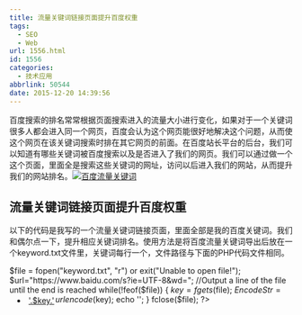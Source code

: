 ```yaml
---
title: 流量关键词链接页面提升百度权重
tags:
  - SEO
  - Web
url: 1556.html
id: 1556
categories:
  - 技术应用
abbrlink: 50544
date: 2015-12-20 14:39:56
---
```


百度搜索的排名常常根据页面搜索进入的流量大小进行变化，如果对于一个关键词很多人都会进入同一个网页，百度会认为这个网页能很好地解决这个问题，从而使这个网页在该关键词搜索时排在其它网页的前面。在百度站长平台的后台，我们可以知道有哪些关键词被百度搜索以及是否进入了我们的网页。我们可以通过做一个这个页面，里面全是搜索这些关键词的网址，访问以后进入我们的网站，从而提升我们的网站排名。[![百度流量关键词](http://baiyuan.wang/wp-content/uploads/2015/12/baiyuan.wang_2015-12-20_14-35-04.jpg)](http://baiyuan.wang/wp-content/uploads/2015/12/baiyuan.wang_2015-12-20_14-35-04.jpg)

流量关键词链接页面提升百度权重
---------------

以下的代码是我写的一个流量关键词链接页面，里面全部是我的百度关键词。我们和偶尔点一下，提升相应关键词排名。使用方法是将百度流量关键词导出后放在一个keyword.txt文件里，关键词每行一个，文件路径与下面的PHP代码文件相同。

<html>
<body>
<title>百度关键词|王柏元的博客</title>
<meta name="viewport" content="width=device-width,user-scalable=no,initial-scale=1">
<style>
    .link{
        float:left;
        margin-left:12px;
        padding:2px;
    }
    a:visited {
        color:#00FF00;
        text-decoration:none;
    }

</style>
<?php
/\*\*
 \* Created by PhpStorm.
 \* project： wordpress-blog
 \* User: BrainWang
 \* Author_URL: http://baiyuan.wang
 \* Date: 2015/12/20
 \* Time: 14:03
 */


$file = fopen("keyword.txt", "r") or exit("Unable to open file!");
$url="https://www.baidu.com/s?ie=UTF-8&wd=";
//Output a line of the file until the end is reached
while(!feof($file))
{   $key=fgets($file);
    $EncodeStr=urlencode($key);
    echo '<li class="link"><a href="'.$url.$EncodeStr.'" target="_blank" >'.$key.'</a><br /></li>';
}
fclose($file);
?>
</body>
</html>